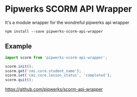 # Pipwerks SCORM API Wrapper

It's a module wrapper for the wondreful pipwerks api wrapper

```
npm install --save pipwerks-scorm-api-wrapper
```

## Example
```js
import scorm from 'pipwerks-scorm-api-wrapper';

scorm.init();
scorm.get('cmi.core.student_name');
scorm.set('cmi.core.lesson_status', 'completed');
scorm.quit();
```

https://github.com/pipwerks/scorm-api-wrapper
